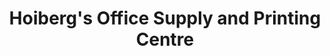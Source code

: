 ---
title: "Hoiberg's Office Supply and Printing Centre"
url: /devils-lake/hoibergs-office-supply-and-printing-centre/
shop: Kopieren
---